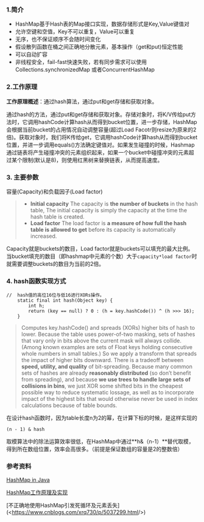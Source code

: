 ### 1.简介

* HashMap基于Hash表的Map接口实现，数据存储形式是Key,Value键值对
* 允许空键和空值，Key不可以重复，Value可以重复
* 无序，也不保证顺序不会随时间变化
* 假设散列函数在桶之间正确地分散元素，基本操作（get和put)恒定性能
* 可以自动扩容
* 非线程安全，fail-fast快速失败，若有同步需求可以使用Collections.synchronizedMap 或者ConcurrentHashMap

### 2.工作原理

**工作原理概述**：通过hash算法，通过put和get存储和获取对象。

通过hash的方法，通过put和get存储和获取对象。存储对象时，将K/V传给put方法时，它调用hashCode计算hash从而得到bucket位置，进一步存储，HashMap会根据当前bucket的占用情况自动调整容量(超过Load Facotr则resize为原来的2倍)。获取对象时，我们将K传给get，它调用hashCode计算hash从而得到bucket位置，并进一步调用equals()方法确定键值对。如果发生碰撞的时候，Hashmap通过链表将产生碰撞冲突的元素组织起来，如果一个bucket中碰撞冲突的元素超过某个限制(默认是8)，则使用红黑树来替换链表，从而提高速度。

### 3. 主要参数

容量(Capacity)和负载因子(Load factor)

> - **Initial capacity** The capacity is **the number of buckets** in the hash table, The initial capacity is simply the capacity at the time the hash table is created.
> - **Load factor** The load factor is **a measure of how full the hash table is allowed to get** before its capacity is automatically increased.

Capacity就是buckets的数目，Load factor就是buckets可以填充的最大比例。当bucket填充的数目（即hashmap中元素的个数）大于`capacity*load factor`时就需要调整buckets的数目为当前的2倍。

### 4. hash函数实现方式

```
//	hash值的高位16位与低16进行XORs操作。
    static final int hash(Object key) {
        int h;
        return (key == null) ? 0 : (h = key.hashCode()) ^ (h >>> 16);
    }
```

> Computes key.hashCode() and spreads (XORs) higher bits of hash to lower. Because the table uses power-of-two masking, sets of hashes that vary only in bits above the current mask will always collide. (Among known examples are sets of Float keys holding consecutive whole numbers in small tables.) So we apply a transform that spreads the impact of higher bits downward. There is a tradeoff between **speed, utility, and quality** of bit-spreading. Because many common sets of hashes are already **reasonably distributed** (so don’t benefit from spreading), and because **we use trees to handle large sets of collisions in bins**, we just XOR some shifted bits in the cheapest possible way to reduce systematic lossage, as well as to incorporate impact of the highest bits that would otherwise never be used in index calculations because of table bounds.

在设计hash函数时，因为table长度n为2的幂，在计算下标的时候，是这样实现的

```
(n - 1) & hash
```

取模算法中的除法运算效率很低，在HashMap中通过**h&（n-1）**替代取模，得到所在数组位置，效率会高很多。（前提是保证数组的容量是2的整数倍）



### 参考资料

[HashMap in Java](<https://www.geeksforgeeks.org/java-util-hashmap-in-java/>)

[HashMap工作原理及实现](<https://yikun.github.io/2015/04/01/Java-HashMap%E5%B7%A5%E4%BD%9C%E5%8E%9F%E7%90%86%E5%8F%8A%E5%AE%9E%E7%8E%B0/>)

[不正确地使用HashMap引发死循环及元素丢失](<<https://www.cnblogs.com/xrq730/p/5037299.html>/>)